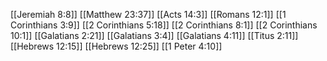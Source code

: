 [[Jeremiah 8:8]]
[[Matthew 23:37]]
[[Acts 14:3]]
[[Romans 12:1]]
[[1 Corinthians 3:9]]
[[2 Corinthians 5:18]]
[[2 Corinthians 8:1]]
[[2 Corinthians 10:1]]
[[Galatians 2:21]]
[[Galatians 3:4]]
[[Galatians 4:11]]
[[Titus 2:11]]
[[Hebrews 12:15]]
[[Hebrews 12:25]]
[[1 Peter 4:10]]
